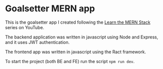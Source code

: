 # Goalsetter MERN app

This is the goalsetter app I created following the [Learn the MERN Stack](https://www.youtube.com/watch?v=-0exw-9YJBo) series on YouTube.

The backend application was written in javascript using Node and Express, and it uses JWT authentication.

The frontend app was written in javascript using the Ract framework.

To start the project (both BE and FE) run the script ```npm run dev```.
